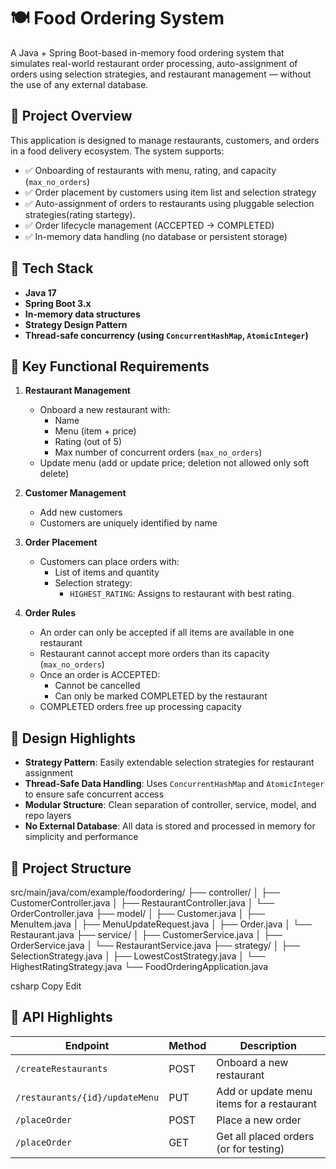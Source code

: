 # 🍽️ Food Ordering System

A Java + Spring Boot-based in-memory food ordering system that simulates real-world restaurant order processing, auto-assignment of orders using selection strategies, and restaurant management — without the use of any external database.

## 🚀 Project Overview

This application is designed to manage restaurants, customers, and orders in a food delivery ecosystem. The system supports:

- ✅ Onboarding of restaurants with menu, rating, and capacity (`max_no_orders`)
- ✅ Order placement by customers using item list and selection strategy
- ✅ Auto-assignment of orders to restaurants using pluggable selection strategies(rating startegy).
- ✅ Order lifecycle management (ACCEPTED → COMPLETED)
- ✅ In-memory data handling (no database or persistent storage)

## 🔧 Tech Stack

- **Java 17**
- **Spring Boot 3.x**
- **In-memory data structures**
- **Strategy Design Pattern**
- **Thread-safe concurrency (using `ConcurrentHashMap`, `AtomicInteger`)**

## 📌 Key Functional Requirements

1. **Restaurant Management**
   - Onboard a new restaurant with:
     - Name
     - Menu (item + price)
     - Rating (out of 5)
     - Max number of concurrent orders (`max_no_orders`)
   - Update menu (add or update price; deletion not allowed only soft delete)

2. **Customer Management**
   - Add new customers
   - Customers are uniquely identified by name

3. **Order Placement**
   - Customers can place orders with:
     - List of items and quantity
     - Selection strategy:
       - `HIGHEST_RATING`: Assigns to restaurant with best rating.

4. **Order Rules**
   - An order can only be accepted if all items are available in one restaurant
   - Restaurant cannot accept more orders than its capacity (`max_no_orders`)
   - Once an order is ACCEPTED:
     - Cannot be cancelled
     - Can only be marked COMPLETED by the restaurant
   - COMPLETED orders free up processing capacity

## 🧠 Design Highlights

- **Strategy Pattern**: Easily extendable selection strategies for restaurant assignment
- **Thread-Safe Data Handling**: Uses `ConcurrentHashMap` and `AtomicInteger` to ensure safe concurrent access
- **Modular Structure**: Clean separation of controller, service, model, and repo layers
- **No External Database**: All data is stored and processed in memory for simplicity and performance


## 📁 Project Structure
src/main/java/com/example/foodordering/
├── controller/
│ ├── CustomerController.java
│ ├── RestaurantController.java
│ └── OrderController.java
├── model/
│ ├── Customer.java
│ ├── MenuItem.java
│ ├── MenuUpdateRequest.java
│ ├── Order.java
│ └── Restaurant.java
├── service/
│ ├── CustomerService.java
│ ├── OrderService.java
│ └── RestaurantService.java
├── strategy/
│ ├── SelectionStrategy.java
│ ├── LowestCostStrategy.java
│ └── HighestRatingStrategy.java
└── FoodOrderingApplication.java

csharp
Copy
Edit



## 📌 API Highlights
| Endpoint                          | Method | Description                                 |
|----------------------------------|--------|---------------------------------------------|
| `/createRestaurants`             | POST   | Onboard a new restaurant                    |
| `/restaurants/{id}/updateMenu`   | PUT    | Add or update menu items for a restaurant   |
| `/placeOrder`                    | POST   | Place a new order                           |
| `/placeOrder`                    | GET    | Get all placed orders (or for testing)      |

